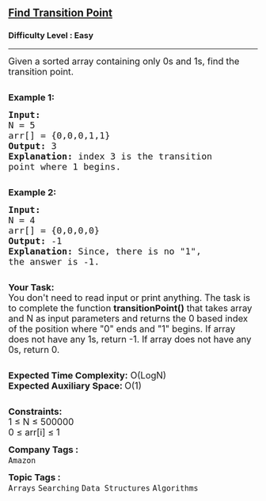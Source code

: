 <h2><a href="https://practice.geeksforgeeks.org/problems/find-transition-point-1587115620/1?page=1&difficulty[]=0&sortBy=difficulty">Find Transition Point</a></h2><h3>Difficulty Level : Easy</h3><hr><div class="problems_problem_content__Xm_eO"><p><span style="font-size:18px">Given a sorted array containing only 0s and 1s, find the transition point.&nbsp;</span></p>

<p><br>
<span style="font-size:18px"><strong>Example 1:</strong></span></p>

<pre><span style="font-size:18px"><strong>Input:</strong>
N = 5
arr[] = {0,0,0,1,1}
<strong>Output:</strong> 3
<strong>Explanation:</strong> index 3 is the transition 
point where 1 begins.</span></pre>

<p><br>
<span style="font-size:18px"><strong>Example 2:</strong></span></p>

<pre><span style="font-size:18px"><strong>Input:</strong>
N = 4
arr[] = {0,0,0,0}
<strong>Output:</strong> -1
<strong>Explanation:</strong> Since, there is no "1",
the answer is -1.</span></pre>

<p><br>
<span style="font-size:18px"><strong>Your Task:</strong><br>
You don't need to read input or print anything. The task is to complete the function <strong>transitionPoint()</strong> that takes array and N as input parameters and returns the 0 based index of the position where "0" ends and "1" begins. If array does not have any 1s, return -1. If array does not have any 0s, return 0.</span></p>

<p><br>
<span style="font-size:18px"><strong>Expected Time Complexity:</strong> O(LogN)<br>
<strong>Expected Auxiliary Space: </strong>O(1)</span></p>

<p><br>
<span style="font-size:18px"><strong>Constraints:</strong><br>
1 ≤ N ≤ 500000<br>
0 ≤ arr[i] ≤ 1</span></p>
</div><p><span style=font-size:18px><strong>Company Tags : </strong><br><code>Amazon</code>&nbsp;<br><p><span style=font-size:18px><strong>Topic Tags : </strong><br><code>Arrays</code>&nbsp;<code>Searching</code>&nbsp;<code>Data Structures</code>&nbsp;<code>Algorithms</code>&nbsp;